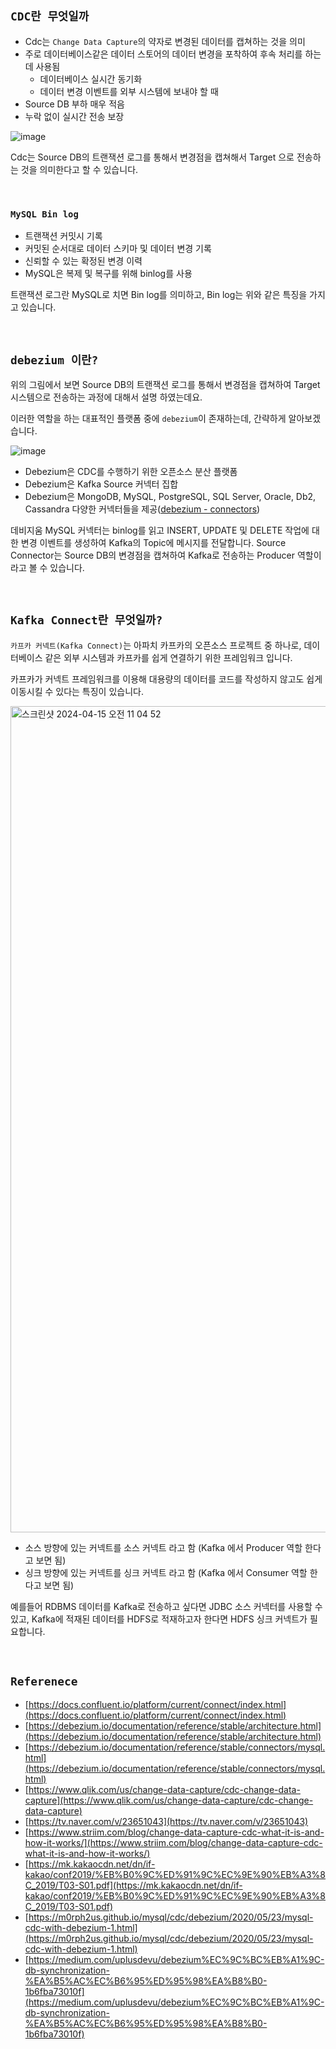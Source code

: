 ## `CDC란 무엇일까`

- Cdc는 `Change Data Capture`의 약자로 변경된 데이터를 캡쳐하는 것을 의미
- 주로 데이터베이스같은 데이터 스토어의 데이터 변경을 포착하여 후속 처리를 하는데 사용됨
    - 데이터베이스 실시간 동기화
    - 데이터 변경 이벤트를 외부 시스템에 보내야 할 때
- Source DB 부하 매우 적음
- 누락 없이 실시간 전송 보장

![image](https://github.com/wjdrbs96/Today-I-Learn/assets/45676906/c97620d9-db6e-4b52-a824-fdacbeb23c3d)

Cdc는 Source DB의 트랜잭션 로그를 통해서 변경점을 캡쳐해서 Target 으로 전송하는 것을 의미한다고 할 수 있습니다.

<br>

### `MySQL Bin log`

- 트랜잭션 커밋시 기록
- 커밋된 순서대로 데이터 스키마 및 데이터 변경 기록
- 신뢰할 수 있는 확정된 변경 이력
- MySQL은 복제 및 복구를 위해 binlog를 사용


트랜잭션 로그란 MySQL로 치면 Bin log를 의미하고, Bin log는 위와 같은 특징을 가지고 있습니다.

<br>

## `debezium 이란?`

위의 그림에서 보면 Source DB의 트랜잭션 로그를 통해서 변경점을 캡쳐하여 Target 시스템으로 전송하는 과정에 대해서 설명 하였는데요.

이러한 역할을 하는 대표적인 플랫폼 중에 `debezium`이 존재하는데, 간략하게 알아보겠습니다.

![image](https://github.com/wjdrbs96/Today-I-Learn/assets/45676906/9909e276-9ce2-4840-a165-6014e9367448)

- Debezium은 CDC를 수행하기 위한 오픈소스 분산 플랫폼
- Debezium은 Kafka Source 커넥터 집합
- Debezium은 MongoDB, MySQL, PostgreSQL, SQL Server, Oracle, Db2, Cassandra 다양한 커넥터들을 제공([debezium - connectors](https://debezium.io/documentation/reference/stable/connectors/index.html))

데비지움 MySQL 커넥터는 binlog를 읽고 INSERT, UPDATE 및 DELETE 작업에 대한 변경 이벤트를 생성하여 Kafka의 Topic에 메시지를 전달합니다. Source Connector는 Source DB의 변경점을 캡쳐하여 Kafka로 전송하는 Producer 역할이라고 볼 수 있습니다.

<br>

## `Kafka Connect란 무엇일까?`

`카프카 커넥트(Kafka Connect)`는 아파치 카프카의 오픈소스 프로젝트 중 하나로, 데이터베이스 같은 외부 시스템과 카프카를 쉽게 연결하기 위한 프레임워크 입니다.

카프카가 커넥트 프레임워크를 이용해 대용량의 데이터를 코드를 작성하지 않고도 쉽게 이동시킬 수 있다는 특징이 있습니다.

<img width="1322" alt="스크린샷 2024-04-15 오전 11 04 52" src="https://github.com/wjdrbs96/Today-I-Learn/assets/45676906/334abc38-9a23-44b9-b579-070b0f5de6f8">

- 소스 방향에 있는 커넥트를 소스 커넥트 라고 함 (Kafka 에서 Producer 역할 한다고 보면 됨)
- 싱크 방향에 있는 커넥트를 싱크 커넥트 라고 함 (Kafka 에서 Consumer 역할 한다고 보면 됨)

예를들어 RDBMS 데이터를 Kafka로 전송하고 싶다면 JDBC 소스 커넥터를 사용할 수 있고, Kafka에 적재된 데이터를 HDFS로 적재하고자 한다면 HDFS 싱크 커넥트가 필요합니다.

<br>

## `Referenece`

- [https://docs.confluent.io/platform/current/connect/index.html](https://docs.confluent.io/platform/current/connect/index.html)
- [https://debezium.io/documentation/reference/stable/architecture.html](https://debezium.io/documentation/reference/stable/architecture.html)
- [https://debezium.io/documentation/reference/stable/connectors/mysql.html](https://debezium.io/documentation/reference/stable/connectors/mysql.html)
- [https://www.qlik.com/us/change-data-capture/cdc-change-data-capture](https://www.qlik.com/us/change-data-capture/cdc-change-data-capture)
- [https://tv.naver.com/v/23651043](https://tv.naver.com/v/23651043)
- [https://www.striim.com/blog/change-data-capture-cdc-what-it-is-and-how-it-works/](https://www.striim.com/blog/change-data-capture-cdc-what-it-is-and-how-it-works/)
- [https://mk.kakaocdn.net/dn/if-kakao/conf2019/%EB%B0%9C%ED%91%9C%EC%9E%90%EB%A3%8C_2019/T03-S01.pdf](https://mk.kakaocdn.net/dn/if-kakao/conf2019/%EB%B0%9C%ED%91%9C%EC%9E%90%EB%A3%8C_2019/T03-S01.pdf)
- [https://m0rph2us.github.io/mysql/cdc/debezium/2020/05/23/mysql-cdc-with-debezium-1.html](https://m0rph2us.github.io/mysql/cdc/debezium/2020/05/23/mysql-cdc-with-debezium-1.html)
- [https://medium.com/uplusdevu/debezium%EC%9C%BC%EB%A1%9C-db-synchronization-%EA%B5%AC%EC%B6%95%ED%95%98%EA%B8%B0-1b6fba73010f](https://medium.com/uplusdevu/debezium%EC%9C%BC%EB%A1%9C-db-synchronization-%EA%B5%AC%EC%B6%95%ED%95%98%EA%B8%B0-1b6fba73010f)